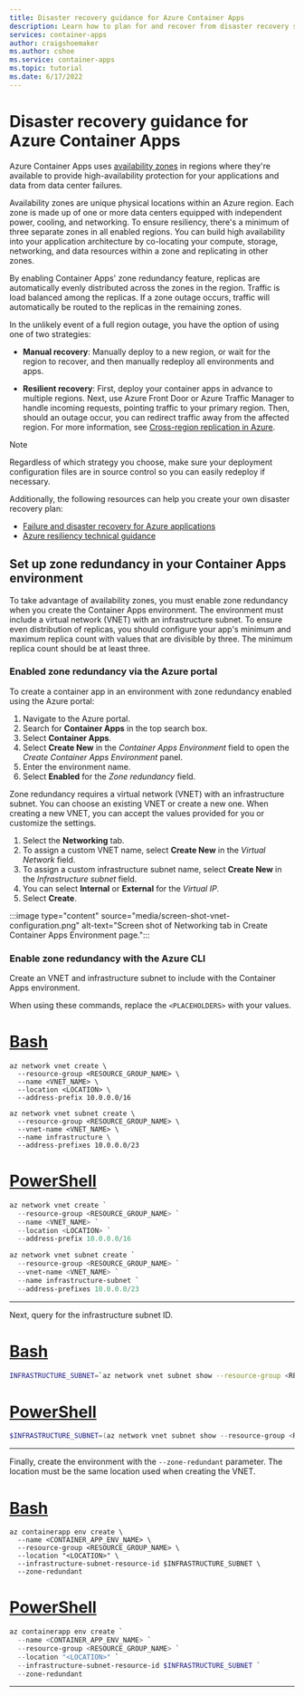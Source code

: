 ```yaml
---
title: Disaster recovery guidance for Azure Container Apps
description: Learn how to plan for and recover from disaster recovery scenarios in Azure Container Apps
services: container-apps
author: craigshoemaker
ms.author: cshoe
ms.service: container-apps
ms.topic: tutorial
ms.date: 6/17/2022
---
```


# Disaster recovery guidance for Azure Container Apps

Azure Container Apps uses [availability zones](../availability-zones/az-overview.md#availability-zones) in regions where they're available to provide high-availability protection for your applications and data from data center failures.

Availability zones are unique physical locations within an Azure region. Each zone is made up of one or more data centers equipped with independent power, cooling, and networking. To ensure resiliency, there's a minimum of three separate zones in all enabled regions. You can build high availability into your application architecture by co-locating your compute, storage, networking, and data resources within a zone and replicating in other zones.

By enabling Container Apps' zone redundancy feature, replicas are automatically evenly distributed across the zones in the region.  Traffic is load balanced among the replicas.  If a zone outage occurs, traffic will automatically be routed to the replicas in the remaining zones.

In the unlikely event of a full region outage, you have the option of using one of two strategies:

- **Manual recovery**: Manually deploy to a new region, or wait for the region to recover, and then manually redeploy all environments and apps.

- **Resilient recovery**: First, deploy your container apps in advance to multiple regions. Next, use Azure Front Door or Azure Traffic Manager to handle incoming requests, pointing traffic to your primary region. Then, should an outage occur, you can redirect traffic away from the affected region. For more information, see [Cross-region replication in Azure](../availability-zones/cross-region-replication-azure.md).

> [!NOTE]
> Regardless of which strategy you choose, make sure your deployment configuration files are in source control so you can easily redeploy if necessary.

Additionally, the following resources can help you create your own disaster recovery plan:

- [Failure and disaster recovery for Azure applications](/azure/architecture/reliability/disaster-recovery)
- [Azure resiliency technical guidance](/azure/architecture/checklist/resiliency-per-service)

## Set up zone redundancy in your Container Apps environment

To take advantage of availability zones, you must enable zone redundancy when you create the Container Apps environment.  The environment must include a virtual network (VNET) with an infrastructure subnet.  To ensure even distribution of replicas, you should configure your app's minimum and maximum replica count with values that are divisible by three.  The minimum replica count should be at least three. 

### Enabled zone redundancy via the Azure portal 
 
To create a container app in an environment with zone redundancy enabled using the Azure portal:

1. Navigate to the Azure portal.
1. Search for **Container Apps** in the top search box.
1. Select **Container Apps**.
1. Select **Create New** in the *Container Apps Environment* field to open the *Create Container Apps Environment* panel.
1. Enter the environment name.
1. Select **Enabled** for the *Zone redundancy* field.

Zone redundancy requires a virtual network (VNET) with an infrastructure subnet.  You can choose an existing VNET or create a new one.  When creating a new VNET, you can accept the values provided for you or customize the settings.

1. Select the **Networking** tab.  
1. To assign a custom VNET name, select **Create New** in the *Virtual Network* field.
1. To assign a custom infrastructure subnet name, select **Create New** in the *Infrastructure subnet* field.
1. You can select **Internal** or **External** for the *Virtual IP*.
1. Select **Create**.

:::image type="content" source="media/screen-shot-vnet-configuration.png" alt-text="Screen shot of Networking tab in Create Container Apps Environment page.":::

### Enable zone redundancy with the Azure CLI

Create an VNET and infrastructure subnet to include with the Container Apps environment.

When using these commands, replace the `<PLACEHOLDERS>` with your values.

# [Bash](#tab/bash)

```azurecli
az network vnet create \
  --resource-group <RESOURCE_GROUP_NAME> \
  --name <VNET_NAME> \
  --location <LOCATION> \
  --address-prefix 10.0.0.0/16
```

```azurecli
az network vnet subnet create \
  --resource-group <RESOURCE_GROUP_NAME> \
  --vnet-name <VNET_NAME> \
  --name infrastructure \
  --address-prefixes 10.0.0.0/23
```

# [PowerShell](#tab/powershell)

```powershell
az network vnet create `
  --resource-group <RESOURCE_GROUP_NAME> `
  --name <VNET_NAME> `
  --location <LOCATION> `
  --address-prefix 10.0.0.0/16
```

```powershell
az network vnet subnet create `
  --resource-group <RESOURCE_GROUP_NAME> `
  --vnet-name <VNET_NAME> `
  --name infrastructure-subnet `
  --address-prefixes 10.0.0.0/23
```

---

Next, query for the infrastructure subnet ID.

# [Bash](#tab/bash)

```bash
INFRASTRUCTURE_SUBNET=`az network vnet subnet show --resource-group <RESOURCE_GROUP_NAME> --vnet-name <VNET_NAME> --name infrastructure-subnet --query "id" -o tsv | tr -d '[:space:]'`
```

# [PowerShell](#tab/powershell)

```powershell
$INFRASTRUCTURE_SUBNET=(az network vnet subnet show --resource-group <RESOURCE_GROUP_NAME> --vnet-name <VNET_NAME> --name infrastructure-subnet --query "id" -o tsv)
```

---

Finally, create the environment with the `--zone-redundant` parameter.  The location must be the same location used when creating the VNET.

# [Bash](#tab/bash)

```azurecli
az containerapp env create \
  --name <CONTAINER_APP_ENV_NAME> \
  --resource-group <RESOURCE_GROUP_NAME> \
  --location "<LOCATION>" \
  --infrastructure-subnet-resource-id $INFRASTRUCTURE_SUBNET \
  --zone-redundant
```

# [PowerShell](#tab/powershell)

```powershell
az containerapp env create `
  --name <CONTAINER_APP_ENV_NAME> `
  --resource-group <RESOURCE_GROUP_NAME> `
  --location "<LOCATION>" `
  --infrastructure-subnet-resource-id $INFRASTRUCTURE_SUBNET `
  --zone-redundant
```

---
